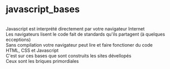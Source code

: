 # javascript_bases
<br>Javascript est interprété directement par votre navigateur Internet
<br>Les navigateurs lisent le code fait de standards qu'ils partagent (à quelques ecceptions)
<br>Sans compilation votre navigateur peut lire et faire fonctioner du code HTML, CSS et Javascript
<br>C'est sur ces bases que sont construits les sites dévellopés 
<br>Ceux sont les briques primordiales 

